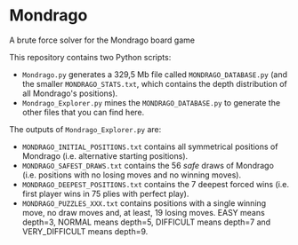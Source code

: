 # Mondrago
A brute force solver for the Mondrago board game


This repository contains two Python scripts: 

* `Mondrago.py` generates a 329,5 Mb file called `MONDRAGO_DATABASE.py` (and the smaller `MONDRAGO_STATS.txt`, which contains the depth distribution of all Mondrago's positions).
* `Mondrago_Explorer.py` mines the `MONDRAGO_DATABASE.py` to generate the other files that you can find here.


The outputs of `Mondrago_Explorer.py` are:

* `MONDRAGO_INITIAL_POSITIONS.txt` contains all symmetrical positions of Mondrago (i.e. alternative starting positions).
* `MONDRAGO_SAFEST_DRAWS.txt` contains the 56 *safe* draws of Mondrago (i.e. positions with no losing moves and no winning moves).
* `MONDRAGO_DEEPEST_POSITIONS.txt` contains the 7 deepest forced wins (i.e. first player wins in 75 plies with perfect play).
* `MONDRAGO_PUZZLES_XXX.txt` contains positions with a single winning move, no draw moves and, at least, 19 losing moves. EASY means depth=3, NORMAL means depth=5, DIFFICULT means depth=7 and VERY_DIFFICULT means depth=9.
